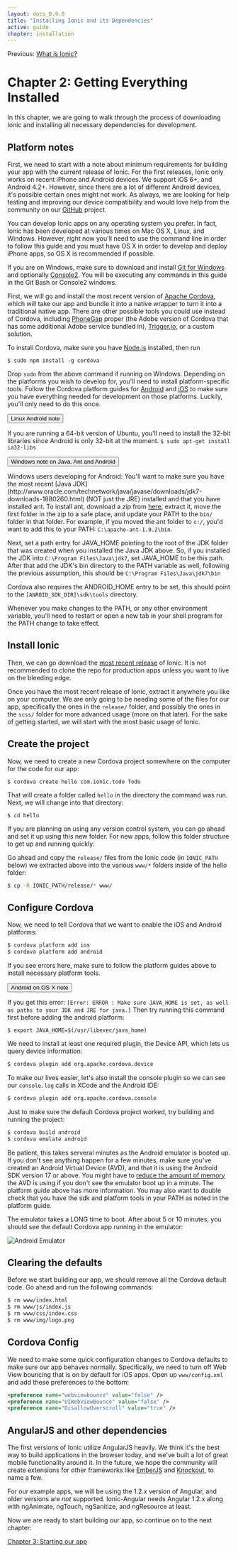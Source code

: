 ```yaml
---
layout: docs_0.9.0
title: "Installing Ionic and its Dependencies"
active: guide
chapter: installation
---
```


Previous: <a href="preface.html">What is Ionic?</a>

# Chapter 2: Getting Everything Installed

In this chapter, we are going to walk through the process of downloading Ionic and installing all necessary dependencies for development.

## Platform notes

First, we need to start with a note about minimum requirements for building your app with the current release of Ionic. For the first releases, Ionic only works on recent iPhone and Android devices. We support iOS 6+, and Android 4.2+. However, since there are a lot of different Android devices, it's possible certain ones might not work. As always, we are looking for help testing and improving our device compatibility and would love help from the community on our [GitHub](https://github.com/driftyco/ionic) project.

You can develop Ionic apps on any operating system you prefer. In fact, Ionic has been developed at various times on Mac OS X, Linux, and Windows. However, right now you'll need to use the command line in order to follow this guide and you must have OS X in order to develop and deploy iPhone apps, so OS X is recommended if possible.

If you are on Windows, make sure to download and install [Git for Windows](http://git-scm.com/download/win) and optionally [Console2](http://sourceforge.net/projects/console/). You will be executing any commands in this guide in the Git Bash or Console2 windows.

First, we will go and install the most recent version of [Apache Cordova](http://cordova.apache.org/), which will take our app and bundle it into a native wrapper to turn it into a traditional native app. There are other possible tools you could use instead of Cordova, including [PhoneGap](http://phonegap.com/) proper (the Adobe version of Cordova that has some additional Adobe service bundled in), [Trigger.io](https://trigger.io/), or a custom solution.

To install Cordova, make sure you have [Node.js](http://nodejs.org/) installed, then run

    $ sudo npm install -g cordova

Drop `sudo` from the above command if running on Windows. Depending on the platforms you wish to develop for, you'll need to install platform-specific tools. Follow the Cordova platform guides for [Android](http://cordova.apache.org/docs/en/3.1.0/guide_platforms_android_index.md.html#Android%20Platform%20Guide) and [iOS](http://cordova.apache.org/docs/en/3.1.0/guide_platforms_ios_index.md.html#iOS%20Platform%20Guide) to make sure you have everything needed for development on those platforms. Luckily, you'll only need to do this once.

<button type="button" class="btn btn-danger" data-toggle="collapse" data-target="#android-linux-note">
  Linux Android note
</button>

<div id="android-linux-note" class="collapse well">
<p>
  If you are running a 64-bit version of Ubuntu, you'll need to install the 32-bit libraries since Android is only 32-bit at the moment. 
  <code>$ sudo apt-get install ia32-libs</code>
</p>
</div>

<button type="button" class="btn btn-danger" data-toggle="collapse" data-target="#java-note">
  Windows note on Java, Ant and Android
</button>

<div id="java-note" class="collapse well">
<p>
  Windows users developing for Android: You'll want to make sure you have the most recent [Java JDK](http://www.oracle.com/technetwork/java/javase/downloads/jdk7-downloads-1880260.html) (NOT just the JRE) installed and that you have installed ant. To install ant, download a zip from <a href="http://www.interior-dsgn.com/apache//ant/binaries/apache-ant-1.9.2-bin.zip">here</a>, extract it, move the first folder in the zip to a safe place, and update your PATH to the <code>bin/</code> folder in that folder. For example, if you moved the ant folder to <code>c:/</code>, you'd want to add this to your PATH: <code>C:\apache-ant-1.9.2\bin</code>.
</p>
<p>
  Next, set a path entry for JAVA_HOME pointing to the root of the JDK folder that was created when you installed the Java JDK above. So, if you installed the JDK into <code>C:\Program Files\Java\jdk7</code>, set JAVA_HOME to be this path. After that add the JDK's bin directory to the PATH variable as well, following the previous assumption, this should be <code>C:\Program Files\Java\jdk7\bin</code>
</p>
<p>
  Cordova also requires the ANDROID_HOME entry to be set, this should point to the <code>[ANROID_SDK_DIR]\sdk\tools</code> directory.
</p>
<p>
Whenever you make changes to the PATH, or any other environment variable, you'll need to restart or open a new tab in your shell program for the PATH change to take effect.
</p>
</div>

## Install Ionic

Then, we can go download the [most recent release](https://github.com/driftyco/ionic/releases) of Ionic. It is not recommended to clone the repo for production apps
unless you want to live on the bleeding edge.

Once you have the most recent release of Ionic, extract it anywhere you like on your computer. We are only going to be needing some of the files for our app, specifically the ones in the `release/` folder, and possibly the ones in the `scss/` folder for more advanced usage (more on that later). For the sake of getting started, we will start with the most basic usage of Ionic.

## Create the project

Now, we need to create a new Cordova project somewhere on the computer for the code for our app:

    $ cordova create hello com.ionic.todo Todo

That will create a folder called `hello` in the directory the command was run. Next, we will change into that directory:

    $ cd hello

If you are planning on using any version control system, you can go ahead and set it up using this new folder. For new apps, follow this folder structure to get up and running quickly:


Go ahead and copy the `release/` files from the Ionic code (in `IONIC_PATH` below) we extracted above into the various `www/*` folders inside of the hello folder:

```bash
$ cp -R IONIC_PATH/release/* www/
```

## Configure Cordova

Now, we need to tell Cordova that we want to enable the iOS and Android platforms:

```bash
$ cordova platform add ios
$ cordova platform add android
```

If you see errors here, make sure to follow the platform guides above to install necessary platform tools.

<button type="button" class="btn btn-danger" data-toggle="collapse" data-target="#osx-android-note">
  Android on OS X note
</button>

<div id="osx-android-note" class="collapse well">
<p>
  If you get this error: <code>[Error: ERROR : Make sure JAVA_HOME is set, as well as paths to your JDK and JRE for java.]</code> Then try running this command first before adding the android platform:
</p>
<p>
  <code>$ export JAVA_HOME=$(/usr/libexec/java_home)</code>
</p>
</div>


We need to install at least one required plugin, the Device API, which lets us query device information:

```bash
$ cordova plugin add org.apache.cordova.device
```

To make our lives easier, let's also install the console plugin so we can see our `console.log` calls in XCode and the Android IDE:

```bash
$ cordova plugin add org.apache.cordova.console
```

Just to make sure the default Cordova project worked, try building and running the project:

```bash
$ cordova build android
$ cordova emulate android
```

Be patient, this takes serveral minutes as the Android emulator is booted up. If you don't see anything happen for a few minutes, make sure you've created an Android Virtual Device (AVD), and that it is using the Android SDK version 17 or above. You might have to [reduce the amount of memory](http://stackoverflow.com/questions/7222906/failed-to-allocate-memory-8) the AVD is using if you don't see the emulator boot up in a minute. The platform guide above has more information. You may also want to double check that you have the sdk and platform tools in your PATH as noted in the platform guide.

The emulator takes a LONG time to boot. After about 5 or 10 minutes, you should see the default Cordova app running in the emulator:

<img src="http://ionicframework.com.s3.amazonaws.com/guide/0.1.0/1-emulator.jpg" alt="Android Emulator">

## Clearing the defaults

Before we start building our app, we should remove all the Cordova default code. Go ahead and run the following commands:

```bash
$ rm www/index.html
$ rm www/js/index.js
$ rm www/css/index.css
$ rm www/img/logo.png
```

## Cordova Config

We need to make some quick configuration changes to Cordova defaults to make sure our app behaves normally. Specifically, we need to turn off Web View bouncing that is on by default for iOS apps. Open up `www/config.xml` and add these preferences to the bottom:

```xml
<preference name="webviewbounce" value="false" />
<preference name="UIWebViewBounce" value="false" />
<preference name="DisallowOverscroll" value="true" />
```

## AngularJS and other dependencies

The first versions of Ionic utilize AngularJS heavily. We think it's the best way to build applications in the browser today, and we've built a lot of great mobile functionality around it. In the future, we hope the community will create extensions for other frameworks like [EmberJS](http://emberjs.com/) and [Knockout](http://knockoutjs.com/), to name a few.

For our example apps, we will be using the 1.2.x version of Angular, and older versions are _not_ supported. Ionic-Angular needs Angular 1.2.x along with ngAnimate, ngTouch, ngSanitize, and ngResource at least.

Now we are ready to start building our app, so continue on to the next chapter:

[Chapter 3: Starting our app](starting.html)
